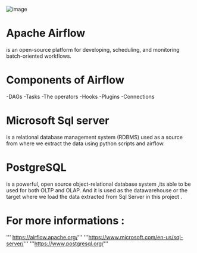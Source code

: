 ![image](https://user-images.githubusercontent.com/108592629/234983588-d97ae24d-93fd-4dd9-bcbb-561d27d145b4.png)
# Apache Airflow
 is an open-source platform for developing, scheduling, and monitoring batch-oriented workflows.

# Components of Airflow

-DAGs
-Tasks
-The operators
-Hooks
-Plugins
-Connections

# Microsoft Sql server
is a relational database management system (RDBMS) used as a source from where we extract the data using python scripts and airflow.

# PostgreSQL 
is a powerful, open source object-relational database system ,its able to be used for both OLTP and OLAP. And it is used as the datawarehouse or the target where we load the data extracted from Sql Server in this project .

# For more informations :
''' https://airflow.apache.org/'''
'''https://www.microsoft.com/en-us/sql-server/'''
'''https://www.postgresql.org/'''


